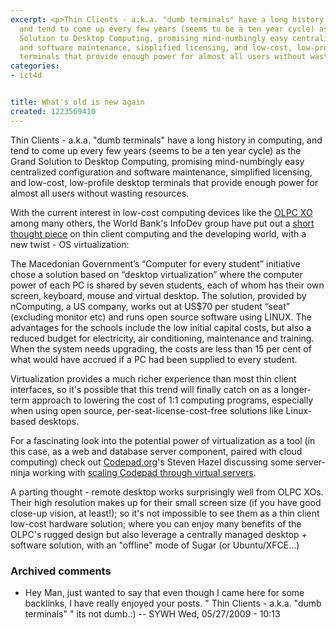 ```yaml
---
excerpt: <p>Thin Clients - a.k.a. "dumb terminals" have a long history in computing,
  and tend to come up every few years (seems to be a ten year cycle) as the Grand
  Solution to Desktop Computing, promising mind-numbingly easy centralized configuration
  and software maintenance, simplified licensing, and low-cost, low-profile desktop
  terminals that provide enough power for almost all users without wasting resources.</p>
categories:
- ict4d


title: What's old is new again
created: 1223569410
---
```

<p>Thin Clients - a.k.a. "dumb terminals" have a long history in computing, and tend to come up every few years (seems to be a ten year cycle) as the Grand Solution to Desktop Computing, promising mind-numbingly easy centralized configuration and software maintenance, simplified licensing, and low-cost, low-profile desktop terminals that provide enough power for almost all users without wasting resources.</p>

<p>With the current interest in low-cost computing devices like the <a href="https://olpcnews.com">OLPC XO</a> among many others, the World Bank's InfoDev group have put out a <a href="https://infodev.org/en/Article.275.html">short thought piece</a> on thin client computing and the developing world, with a new twist - OS virtualization:</p>

The Macedonian Government’s “Computer for every student” initiative chose a solution based on “desktop virtualization” where the computer power of each PC is shared by seven students, each of whom has their own screen, keyboard, mouse and virtual desktop. The solution, provided by nComputing, a US company, works out at US$70 per student “seat” (excluding monitor etc) and runs open source software using LINUX. The advantages for the schools include the low initial capital costs, but also a reduced budget for electricity, air conditioning, maintenance and training. When the system needs upgrading, the costs are less than 15 per cent of what would have accrued if a PC had been supplied to every student.

<p>Virtualization provides a much richer experience than most thin client interfaces, so it's possible that this trend will finally catch on as a longer-term approach to lowering the cost of 1:1 computing programs, especially when using open source, per-seat-license-cost-free solutions like Linux-based desktops.</p>

<p>For a fascinating look into the potential power of virtualization as a tool (in this case, as a web and database server component, paired with cloud computing) check out <a href="https://www.codepad.org">Codepad.org</a>'s Steven Hazel discussing some server-ninja working with <a href="https://www.hackerdashery.com/2008/03/scaling-at-2am-with-ec2.html">scaling Codepad through virtual servers</a>.</p>

<p>A parting thought - remote desktop works surprisingly well from OLPC XOs.  Their high resolution makes up for their small screen size (if you have good close-up vision, at least!); so it's not impossible to see them as a thin client low-cost hardware solution; where you can enjoy many benefits of the OLPC's rugged design but also leverage a centrally managed desktop + software solution, with an "offline" mode of Sugar (or Ubuntu/XFCE...)</p>


### Archived comments

* Hey Man, just wanted to say that even though I came here for some backlinks, I have really enjoyed your posts. " Thin Clients - a.k.a. "dumb terminals" " its not dumb.:) -- SYWH Wed, 05/27/2009 - 10:13
